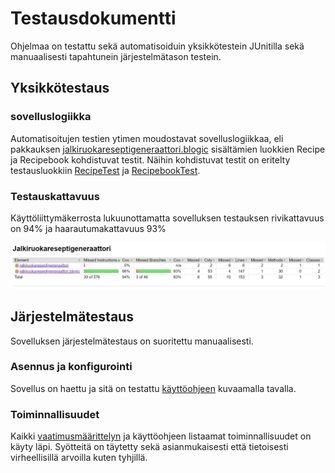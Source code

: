 # Testausdokumentti

Ohjelmaa on testattu sekä automatisoiduin yksikkötestein JUnitilla sekä manuaalisesti tapahtunein järjestelmätason testein.

## Yksikkötestaus

### sovelluslogiikka

Automatisoitujen testien ytimen moudostavat sovelluslogiikkaa, eli pakkauksen [jalkiruokareseptigeneraattori.blogic](https://github.com/melting8snowman/ot-harjoitustyo/tree/master/Jalkiruokareseptigeneraattori/src/main/java/jalkiruokareseptigeneraattori/blogic) sisältämien luokkien Recipe ja Recipebook kohdistuvat testit.
Näihin kohdistuvat testit on eritelty testausluokkiin [RecipeTest](https://github.com/melting8snowman/ot-harjoitustyo/blob/master/Jalkiruokareseptigeneraattori/src/test/java/Jalkiruokareseptigeneraattori/RecipeTest.java) ja [RecipebookTest](https://github.com/melting8snowman/ot-harjoitustyo/blob/master/Jalkiruokareseptigeneraattori/src/test/java/Jalkiruokareseptigeneraattori/RecipebookTest.java).

### Testauskattavuus

Käyttöliittymäkerrosta lukuunottamatta sovelluksen testauksen rivikattavuus on 94% ja haarautumakattavuus 93%

<img src="https://github.com/melting8snowman/ot-harjoitustyo/blob/master/dokumentaatio/testit.png" width="800">


## Järjestelmätestaus

Sovelluksen järjestelmätestaus on suoritettu manuaalisesti.

### Asennus ja konfigurointi

Sovellus on haettu ja sitä on testattu [käyttöohjeen](https://github.com/melting8snowman/ot-harjoitustyo/blob/master/dokumentaatio/kayttoohje.md) kuvaamalla tavalla.


### Toiminnallisuudet

Kaikki [vaatimusmäärittelyn](https://github.com/melting8snowman/ot-harjoitustyo/blob/master/dokumentaatio/vaatimusmaarittely.md) ja käyttöohjeen listaamat toiminnallisuudet on käyty läpi. Syötteitä on täytetty sekä asianmukaisesti että tietoisesti virheellisillä arvoilla kuten tyhjillä.
